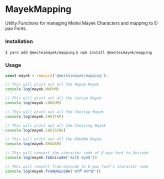 # MayekMapping
Utility Functions for managing Meitei Mayek Characters and mapping to E-pao Fonts.   

### Installation
`$ yarn add @meiteimayek/mapping`
`$ npm install @meiteimayek/mapping`

### Usage
```javascript
const mayek = require('@meiteimayek/mapping');

// This will print out all the Mapum Mayek
console.log(mayek.MAPUM)

// This will print out all the Lonsum Mayek
console.log(mayek.LONSUM)

// This will print out all the Cheitap Mayek
console.log(mayek.CHEITAP)

// This will print out all the Cheising Mayek
console.log(mayek.CHEISING)

// This will print out all the KHUDMA Mayek
console.log(mayek.KHUDAM)

// This will convert the character code of E-pao font to Unicode
console.log(mayek.toUnicode('mitE myeQ'))

// THis will convert from Unicode to E-pao font's character code
console.log(mayek.fromUnicode('ꯃꯤꯇꯩ ꯃꯌꯦꯛ'))
```
